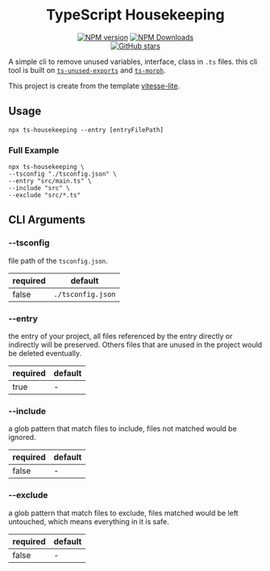<h1 align="center">
TypeScript Housekeeping
</h1>

<p align="center">
<a href="https://www.npmjs.com/package/ts-housekeeping" target="__blank"><img src="https://img.shields.io/npm/v/ts-housekeeping?color=a1b858&label=" alt="NPM version"></a>
<a href="https://www.npmjs.com/package/ts-housekeeping" target="__blank"><img alt="NPM Downloads" src="https://img.shields.io/npm/dm/ts-housekeeping?color=50a36f&label="></a>
<br>
<a href="https://github.com/KaygNas/ts-housekeeping" target="__blank"><img alt="GitHub stars" src="https://img.shields.io/github/stars/KaygNas/ts-housekeeping?style=social"></a>
</p>

A simple cli to remove unused variables, interface, class in `.ts` files. this cli tool is built on [`ts-unused-exports`](https://github.com/pzavolinsky/ts-unused-exports) and [`ts-morph`](https://github.com/dsherret/ts-morph).

This project is create from the template [vitesse-lite](https://github.com/antfu-collective/vitesse-lite).

## Usage

```
npx ts-housekeeping --entry [entryFilePath]
```

### Full Example

```
npx ts-housekeeping \
--tsconfig "./tsconfig.json" \
--entry "src/main.ts" \
--include "src" \
--exclude "src/*.ts"
```

## CLI Arguments

### --tsconfig

file path of the `tsconfig.json`.

| required | default           |
| -------- | ----------------- |
| false    | `./tsconfig.json` |

### --entry

the entry of your project, all files referenced by the entry directly or indirectly will be preserved. Others files that are unused in the project would be deleted eventually.

| required | default |
| -------- | ------- |
| true     | -       |

### --include

a glob pattern that match files to include, files not matched would be ignored.

| required | default |
| -------- | ------- |
| false    | -       |

### --exclude

a glob pattern that match files to exclude, files matched would be left untouched, which means everything in it is safe.

| required | default |
| -------- | ------- |
| false    | -       |
